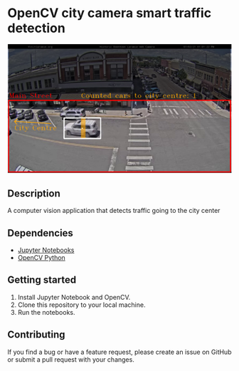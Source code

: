 # OpenCV city camera smart traffic detection

![Screenshoot](./screenshot.png?raw=true "The DJ is OOP")

## Description

A computer vision application that detects traffic going to the city center

## Dependencies

- [Jupyter Notebooks](https://jupyter.org/install)
- [OpenCV Python](https://pypi.org/project/opencv-python/)

## Getting started

1. Install Jupyter Notebook and OpenCV.
2. Clone this repository to your local machine.
3. Run the notebooks.

## Contributing

If you find a bug or have a feature request, please create an issue on GitHub or submit a pull request with your changes.

